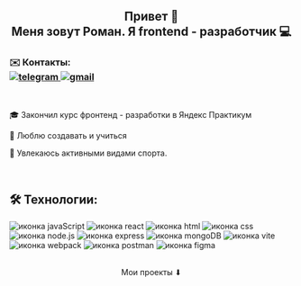 <h2 align="center">Привет 👋  
<br>
Меня зовут Роман. Я frontend - разработчик 💻</h2>

<h3>✉️ Контакты:
<br>
<div>
  <a href="https://t.me/R0MANB0ND">
    <img src="https://img.shields.io/badge/telegram-blue?style=for-the-badge&logo=telegram&logoColor=white" alt="telegram"/>
  </a>
  <a href="mailto:rbondarev22@gmail.com">
    <img src="https://img.shields.io/badge/mail-ff0000?style=for-the-badge&logo=gmail&logoColor=white" alt="gmail"/>
  </a>
</div></h3>
<br>

<p>🎓 Закончил курс фронтенд - разработки в Яндекс Практикум</p>

<p>🚀 Люблю создавать и учиться</p>

<p>🚴 Увлекаюсь активными видами спорта.</p>

<br>
<h2>🛠️ Технологии:</h2>
<div>
  <img src="https://img.shields.io/badge/javascript-yellow?style=for-the-badge&logo=javascript&logoColor=white" alt="иконка javaScript">
  <img src="https://img.shields.io/badge/react-%23087ea4?style=for-the-badge&logo=react&logoColor=white" alt="иконка react">
  <img src="https://img.shields.io/badge/html-ff6739?style=for-the-badge&logo=html5&logoColor=white" alt="иконка html">
  <img src="https://img.shields.io/badge/css-blue?style=for-the-badge&logo=css3&logoColor=white" alt="иконка css">
  <img src="https://img.shields.io/badge/node.js-026e00?style=for-the-badge&logo=node.js&logoColor=white" alt="иконка node.js">
  <img src="https://img.shields.io/badge/express%20js-black?style=for-the-badge&logo=express&logoColor=white" alt="иконка express">
  <img src="https://img.shields.io/badge/mongodb-00ED64?style=for-the-badge&logo=mongodb&logoColor=white" alt="иконка mongoDB">
  <img src="https://img.shields.io/badge/vite-bd34fe?style=for-the-badge&logo=vite&logoColor=white" alt="иконка vite">
  <img src="https://img.shields.io/badge/webpack-5468ff?style=for-the-badge&logo=webpack&logoColor=white" alt="иконка webpack">
  <img src="https://img.shields.io/badge/postman-%23FF6C37?style=for-the-badge&logo=postman&logoColor=white" alt="иконка postman">
  <img src="https://img.shields.io/badge/figma-1f1e1e?style=for-the-badge&logo=figma&logoColor=white" alt="иконка figma">
</div>

<br>

<p align="center">Мои проекты ⬇</p>
